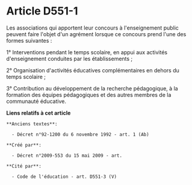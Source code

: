 # Article D551-1

Les associations qui apportent leur concours à l'enseignement public peuvent faire l'objet d'un agrément lorsque ce concours
prend l'une des formes suivantes :

1° Interventions pendant le temps scolaire, en appui aux activités d'enseignement conduites par les établissements ;

2° Organisation d'activités éducatives complémentaires en dehors du temps scolaire ;

3° Contribution au développement de la recherche pédagogique, à la formation des équipes pédagogiques et des autres membres
de la communauté éducative.

**Liens relatifs à cet article**

	**Anciens textes**:

	  - Décret n°92-1200 du 6 novembre 1992 - art. 1 (Ab)

	**Créé par**:

	  - Décret n°2009-553 du 15 mai 2009 - art.

	**Cité par**:

	  - Code de l'éducation - art. D551-3 (V)

